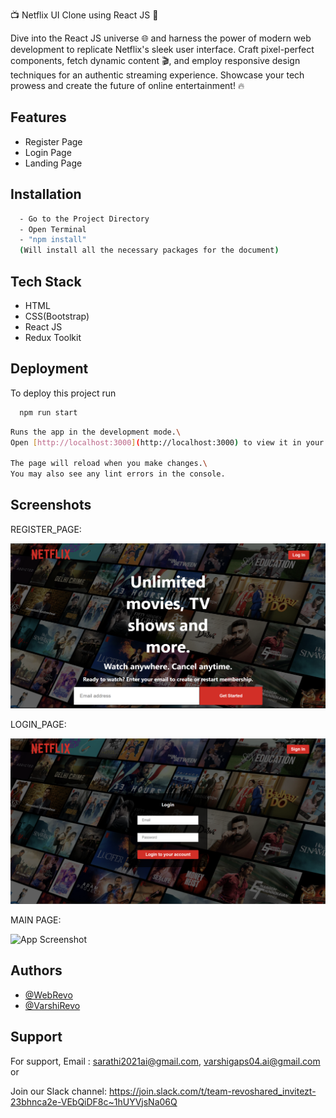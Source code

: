📺 Netflix UI Clone using React JS 🚀

Dive into the React JS universe 🌐 and harness the power of modern web development to replicate Netflix's sleek user interface. Craft pixel-perfect components, fetch dynamic content 🎬, and employ responsive design techniques for an authentic streaming experience. Showcase your tech prowess and create the future of online entertainment! 🔥
## Features

- Register Page
- Login Page
- Landing Page

## Installation


```bash
  - Go to the Project Directory
  - Open Terminal
  - "npm install"
  (Will install all the necessary packages for the document)
```
## Tech Stack

- HTML
- CSS(Bootstrap)
- React JS
- Redux Toolkit


## Deployment

To deploy this project run

```bash
  npm run start
```

```bash
Runs the app in the development mode.\
Open [http://localhost:3000](http://localhost:3000) to view it in your browser.

The page will reload when you make changes.\
You may also see any lint errors in the console.
```


## Screenshots
REGISTER_PAGE:

![App Screenshot](/REGISTER%20PAGE.png)

LOGIN_PAGE:

![App Screenshot](/LOGIN%20PAGE.png)

MAIN PAGE:

![App Screenshot](/MAIN%20PAGE.png)

## Authors

- [@WebRevo](https://github.com/WebRevo)
- [@VarshiRevo](https://github.com/VarshiRevo)


## Support

For support,
Email :
sarathi2021ai@gmail.com,
varshigaps04.ai@gmail.com or 

Join our Slack channel:
https://join.slack.com/t/team-revoshared_invitezt-23bhnca2e-VEbQiDF8c~1hUYVjsNa06Q



